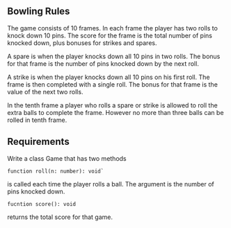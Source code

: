 ## Bowling Rules
The game consists of 10 frames. In each frame the player has two rolls to knock down 10 pins. 
The score for the frame is the total number of pins knocked down, plus bonuses for strikes and spares.

A spare is when the player knocks down all 10 pins in two rolls. 
The bonus for that frame is the number of pins knocked down by the next roll.

A strike is when the player knocks down all 10 pins on his first roll. 
The frame is then completed with a single roll. 
The bonus for that frame is the value of the next two rolls.

In the tenth frame a player who rolls a spare or strike is allowed to roll the extra balls to complete the frame. 
However no more than three balls can be rolled in tenth frame.

## Requirements
Write a class Game that has two methods

```
function roll(n: number): void`
``` 

is called each time the player rolls a ball. The argument is the number of pins knocked down.


```
fucntion score(): void
``` 

returns the total score for that game.
